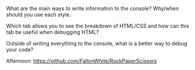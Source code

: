 What are the main ways to write information to the console? Why/when should you use each style.

Which tab allows you to see the breakdown of HTML/CSS and how can this tab be useful when debugging HTML?

Outside of writing everything to the console, what is a better way to debug your code?

Afternoon: https://github.com/FallonWhite/RockPaperScissors